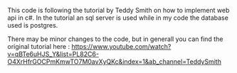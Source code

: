 This code is following the tutorial by Teddy Smith on how to implement web api in c#.
In the tutorial an sql server is used while in my code the database used is postgres.

There may be minor changes to the code, but in generall you can find the original tutorial here :
https://www.youtube.com/watch?v=qBTe6uHJS_Y&list=PL82C6-O4XrHfrGOCPmKmwTO7M0avXyQKc&index=1&ab_channel=TeddySmith
